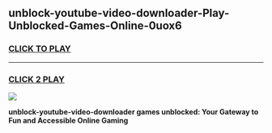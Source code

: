 
## unblock-youtube-video-downloader-Play-Unblocked-Games-Online-0uox6
<h3>
<a href="https://premium76.site?title=unblock-youtube-video-downloader&ref=25A">CLICK TO PLAY</a></h3>
<hr>

<h3>
<a href="https://premium76.site?title=unblock-youtube-video-downloader&ref=25A">CLICK 2 PLAY</a>
  
</h3>

<a href="https://premium76.site?title=unblock-youtube-video-downloader&ref=25A"><img src="https://clearcache.store/games.png"></a>


**unblock-youtube-video-downloader games unblocked: Your Gateway to Fun and Accessible Online Gaming**
